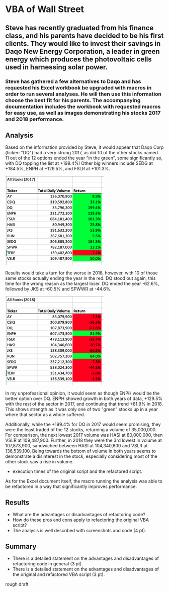 # VBA of Wall Street

## Steve has recently graduated from his finance class, and his parents have decided to be his first clients. They would like to invest their savings in Daqo New Energy Corporation, a leader in green energy which produces the photovoltaic cells used in harnessing solar power.

### Steve has gathered a few alternatives to Daqo and has requested his Excel workbook be upgraded with macros in order to run several analyses. He will then use this information choose the best fit for his parents. The accompanying documentation includes the workbook with requested macros for easy use, as well as images demonstrating his stocks 2017 and 2018 performance. 

## Analysis

Based on the information provided by Steve, it would appear that Daqo Corp (ticker: "DQ") had a very strong 2017, as did 10 of the other stocks named. 11 out of the 12 options ended the year "in the green", some significantly so, with DQ topping the list at +199.4%! Other big winners include SEDG at +184.5%, ENPH at +129.5%, and FSLR at +101.3%.

![2017_Stock_Analysis](https://github.com/michael999999999/stock-analysis/blob/main/All_Stocks_Analysis_2017.png)

Results would take a turn for the worse in 2018, however, with 10 of those same stocks actually ending the year in the red. DQ stood out again, this time for the wrong reason as the largest loser. DQ ended the year -62.6%, followed by JKS at -60.5% and SPWWR at -44.6%.

![2018_Stock_Analysis](https://github.com/michael999999999/stock-analysis/blob/main/All_Stocks_Analysis_2018.png)

In my unprofessional opinion, it would seem as though ENPH would be the better option over DQ. ENPH showed growth in both years of data, +129.5% with the rest of the sector in 2017, and continuing that trend +81.9% in 2018. This shows strength as it was only one of two "green" stocks up in a year where that sector as a whole suffered. 

Additionally, while the +199.4% for DQ in 2017 would seem promising, they were the least traded of the 12 stocks, returning a volume of 35,000,000. For comparison, the next lowest 2017 volume was HASI at 80,000,000, then VSLR at 109,487,900. Further, in 2018 they were the 3rd lowest in volume at 107,873,900, sandwiched between HASI at 104,340,600 and VSLR at 136,539,100. Being towards the bottom of volume in both years seems to demonstrate a disinterest in the stock, especially considering most of the other stock saw a rise in volume.

- execution times of the original script and the refactored script.

As for the Excel document itself, the macro running the analysis was able to be refactored in a way that significantly improves performance.

## Results

- What are the advantages or disadvantages of refactoring code?
- How do these pros and cons apply to refactoring the original VBA script?
- The analysis is well described with screenshots and code (4 pt).

## Summary

- There is a detailed statement on the advantages and disadvantages of refactoring code in general (3 pt).
- There is a detailed statement on the advantages and disadvantages of the original and refactored VBA script (3 pt).

rough draft
